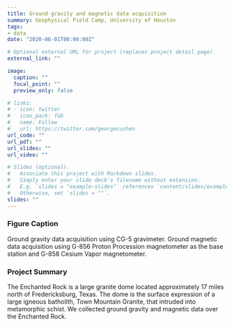 ```yaml
---
title: Ground gravity and magnetic data acquisition
summary: Geophysical Field Camp, University of Houston
tags:
- data
date: "2020-06-01T00:00:00Z"

# Optional external URL for project (replaces project detail page).
external_link: ""

image:
  caption: ""
  focal_point: ""
  preview_only: false

# links:
# - icon: twitter
#   icon_pack: fab
#   name: Follow
#   url: https://twitter.com/georgecushen
url_code: ""
url_pdf: ""
url_slides: ""
url_video: ""

# Slides (optional).
#   Associate this project with Markdown slides.
#   Simply enter your slide deck's filename without extension.
#   E.g. `slides = "example-slides"` references `content/slides/example-slides.md`.
#   Otherwise, set `slides = ""`.
slides: ""
---
```


### Figure Caption
Ground gravity data acquisition using CG-5 gravimeter. Ground magnetic data acquisition using G-856 Proton Procession magnetometer as the base station and G-858 Cesium Vapor magnetometer.

### Project Summary

The Enchanted Rock is a large granite dome located approximately 17 miles north of Fredericksburg, Texas. The dome is the surface expression of a large igneous batholith, Town Mountain Granite, that intruded into metamorphic schist. We collected ground gravity and magnetic data over the Enchanted Rock.

